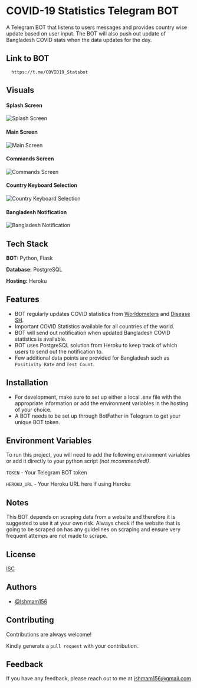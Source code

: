 # COVID-19 Statistics Telegram BOT

A Telegram BOT that listens to users messages and provides country wise update based on user input. The BOT will also push out update of Bangladesh COVID stats when the data updates for the day.

## Link to BOT

```http
  https://t.me/COVID19_Statsbot
```

## Visuals

#### Splash Screen

![Splash Screen](https://i.ibb.co/rQynQMm/Splash-Screen.png)

#### Main Screen

![Main Screen](https://i.ibb.co/g3W0ZP5/Main-Screen.png)

#### Commands Screen

![Commands Screen](https://i.ibb.co/M8TycvK/Commands.png)

#### Country Keyboard Selection

![Country Keyboard Selection](https://i.ibb.co/10RW2z4/Country-Update.png)

#### Bangladesh Notification

![Bangladesh Notification](https://i.ibb.co/nffkmd3/Notification.png)

## Tech Stack

**BOT:** Python, Flask

**Database:** PostgreSQL

**Hosting:** Heroku

## Features

- BOT regularly updates COVID statistics from [Worldometers](https://www.worldometers.info/coronavirus/) and [Disease SH](https://disease.sh/v3/covid-19/countries/bangladesh).
- Important COVID Statistics available for all countries of the world.
- BOT will send out notification when updated Bangladesh COVID statistics is available.
- BOT uses PostgreSQL solution from Heroku to keep track of which users to send out the notification to.
- Few additional data points are provided for Bangladesh such as `Positivity Rate` and `Test Count`.

## Installation

- For development, make sure to set up either a local .env file with the appropriate information or add the environment variables in the hosting of your choice.
- A BOT needs to be set up through BotFather in Telegram to get your unique BOT token.

## Environment Variables

To run this project, you will need to add the following environment variables or add it directly to your python script _(not recommended!)_.

`TOKEN` - Your Telegram BOT token

`HEROKU_URL` - Your Heroku URL here if using Heroku

## Notes

This BOT depends on scraping data from a website and therefore it is suggested to use it at your own risk. Always check if the website that is going to be scraped on has any guidelines on scraping and ensure very frequent attemps are not made to scrape.

## License

[ISC](https://choosealicense.com/licenses/isc/)

## Authors

- [@Ishmam156](https://github.com/Ishmam156)

## Contributing

Contributions are always welcome!

Kindly generate a `pull request` with your contribution.

## Feedback

If you have any feedback, please reach out to me at ishmam156@gmail.com
